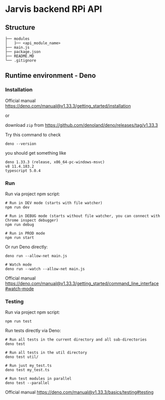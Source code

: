   # Jarvis backend RPi API

## Structure

```
├── modules
│   ├── <api_module_name>
├── main.js
├── package.json
├── README.MD
└── .gitignore
```

## Runtime environment - Deno

### Installation

Official manual https://deno.com/manual@v1.33.3/getting_started/installation

or

download `zip` from https://github.com/denoland/deno/releases/tag/v1.33.3


Try this command to check
```
deno --version
```
you should get something like
```
deno 1.33.3 (release, x86_64-pc-windows-msvc)
v8 11.4.183.2
typescript 5.0.4
```

### Run

Run via project npm script:
```
# Run in DEV mode (starts with file watcher)
npm run dev

# Run in DEBUG mode (starts without file watcher, you can connect with Chrome inspect debugger)
npm run debug

# Run in PROD mode
npm run start
```
Or run Deno directly:
```
deno run --allow-net main.js

# Watch mode
deno run --watch --allow-net main.js
```
Official manual https://deno.com/manual@v1.33.3/getting_started/command_line_interface#watch-mode

### Testing
Run via project npm script:
```
npm run test
```
Run tests directly via Deno:
```
# Run all tests in the current directory and all sub-directories
deno test

# Run all tests in the util directory
deno test util/

# Run just my_test.ts
deno test my_test.ts

# Run test modules in parallel
deno test --parallel
```

Official manual https://deno.com/manual@v1.33.3/basics/testing#testing
